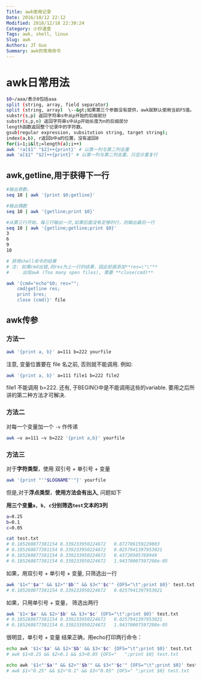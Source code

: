 ```yaml
---
Title: awk使用记录
Date: 2016/10/12 22:12
Modified: 2018/12/18 22:30:24
Category: 小抄速查
Tags: awk, shell, linux
Slug: awk
Authors: JT Guo
Summary: awk的常用命令
---
```

# awk日常用法

```sh
$0~/aaa/表示0包括aaa
split (string, array, field separator)
split (string, array)  \--&gt;如果第三个参数没有提供，awk就默认使用当前FS值。
substr(s,p) 返回字符串s中从p开始的后缀部分
substr(s,p,n) 返回字符串s中从p开始长度为n的后缀部分
length函数返回整个记录中的字符数。
gsub(regular expression, subsitution string, target string);
index(a,b), r返回b中a的位置，没有返回0
for(i=1;i&lt;=length(a);i++)
awk '!a[$1" "$2]++{print}' # 以第一列与第二列去重
awk 'a[$1" "$2]++{print}' # 以第一列与第二列去重，只显示重复行
```

## awk,getline,用于获得下一行

```sh
#输出奇数，
seq 10 | awk '{print $0;getline}'

#输出偶数
seq 10 | awk '{getline;print $0}'

#从第三行开始，每三行输出一次,如果后面没有足够的行，则输出最后一行
seq 10 | awk '{getline;getline;print $0}'
3
6
9
10

# 获得shell命令的结果
# 注: 如果cmd出错,则res为上一行的结果，因此前面添加**res=\"\"**
#     出现awk (Too many open files), 需要 **close(cmd)**

awk '{cmd="echo"$0; res="";
    cmd|getline res;
    print $res;
    close (cmd)}' file
```

## awk传参

### 方法一

```sh
awk '{print a, b}' a=111 b=222 yourfile
```

注意, 变量位置要在 file 名之前, 否则就不能调用. 例如:

```sh
awk '{print a, b}' a=111 file1 b=222 file2
```

file1 不能调用 b=222.
还有, 于BEGIN{}中是不能调用这些的variable.
要用之后所讲的第二种方法才可解决.

### 方法二

对每一个变量加一个 `-v` 作传递

```sh
awk –v a=111 –v b=222 '{print a,b}' yourfile
```

### 方法三

对于**字符类型**，使用 双引号 + 单引号 + 变量

```sh
awk '{print "'"$LOGNAME"'"}' yourfile
```

但是,对于**浮点类型**，**使用方法会有出入**, 问题如下

**用三个变量`a, b, c`分别筛选`test`文本的3列**

```sh
a=0.25
b=0.1
c=0.05

cat test.txt
# 0.185260877381154	0.339233950224672	0.872786159229803
# 0.185260877381154	0.339233950224672	0.0257941397953021
# 0.185260877381154	0.339233950224672	0.43720505769949
# 0.185260877381154	0.339233950224672	1.94370007597298e-05
```

如果，用双引号 + 单引号 + 变量, 只筛选出一行

```sh
awk '$1<"'$a'" && $2>"'$b'" && $3<"'$c'" {OFS="\t";print $0}' test.txt
# 0.185260877381154	0.339233950224672	0.0257941397953021
```

如果，只用单引号 + 变量， 筛选出两行

```sh
awk '$1<'$a' && $2>'$b' && $3<'$c' {OFS="\t";print $0}' test.txt
# 0.185260877381154	0.339233950224672	0.0257941397953021
# 0.185260877381154	0.339233950224672	1.94370007597298e-05
```

很明显，单引号 + 变量 结果正确，用echo打印两行命令：

```sh
echo awk '$1<'$a' && $2>'$b' && $3<'$c' {OFS="\t";print $0}' test.txt
# awk $1<0.25 && $2>0.1 && $3<0.05 {OFS="	";print $0} test.txt

echo awk '$1<"'$a'" && $2>"'$b'" && $3<"'$c'" {OFS="\t";print $0}' test.txt
# awk $1<"0.25" && $2>"0.1" && $3<"0.05" {OFS="	";print $0} test.txt
```
